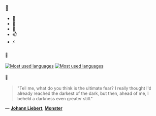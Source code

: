 ### 👋

- 🔭
- 🌱
- 💬
- 📫
- ⚡

#### 🧏

[![Most used languages](https://github-readme-stats-aynah.vercel.app/api/top-langs/?username=aynh&theme=solarized-dark&langs_count=6&layout=compact&hide_title=true)](https://github.com/anuraghazra/github-readme-stats#gh-dark-mode-only)
[![Most used languages](https://github-readme-stats-aynah.vercel.app/api/top-langs/?username=aynh&theme=solarized-light&langs_count=6&layout=compact&hide_title=true)](https://github.com/anuraghazra/github-readme-stats#gh-light-mode-only)

#### 💬

> "Tell me, what do you think is the ultimate fear? I really thought I'd already reached the darkest of the dark, but then, ahead of me, I beheld a darkness even greater still."

&mdash; [**Johann Liebert**](https://myanimelist.net/character.php?q=Johann%20Liebert&cat=character), [**Monster**](https://myanimelist.net/search/all?q=Monster&cat=all)
